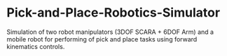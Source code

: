 # Pick-and-Place-Robotics-Simulator
Simulation of two robot manipulators (3DOF SCARA + 6DOF Arm) and a mobile robot for performing of pick and place tasks using forward kinematics controls.
